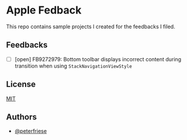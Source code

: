 
# Apple Fedback

This repo contains sample projects I created for the feedbacks I filed.


## Feedbacks

- [ ] [open] FB9272979: Bottom toolbar displays incorrect content during transition when using `StackNavigationViewStyle`


  
## License

[MIT](https://choosealicense.com/licenses/mit/)

  
## Authors

- [@peterfriese](https://twitter.com/peterfriese)